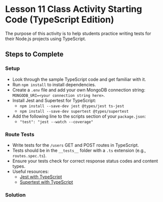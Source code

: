 # Lesson 11 Class Activity Starting Code (TypeScript Edition)

The purpose of this activity is to help students practice writing tests for their Node.js projects using TypeScript.

## Steps to Complete

### Setup

- Look through the sample TypeScript code and get familiar with it.
- Run `npm install` to install dependencies.
- Create a `.env` file and add your own MongoDB connection string: `MONGODB_URI=<your connection string here>`.
- Install Jest and Supertest for TypeScript:
  - `npm install --save-dev jest @types/jest ts-jest`
  - `npm install --save-dev supertest @types/supertest`
- Add the following line to the scripts section of your `package.json`:
  - `"test": "jest --watch --coverage"`

### Route Tests

- Write tests for the `/users` GET and POST routes in TypeScript.
- Tests should be in the `__tests__` folder with a `.ts` extension (e.g., `routes.spec.ts`).
- Ensure your tests check for correct response status codes and content types.
- Useful resources:
  - [Jest with TypeScript](https://jestjs.io/docs/getting-started#using-typescript)
  - [Supertest with TypeScript](https://www.npmjs.com/package/supertest)

### Solution

